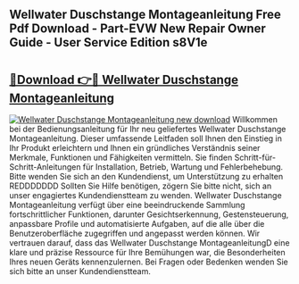 ## Wellwater Duschstange Montageanleitung Free Pdf Download - Part-EVW New Repair Owner Guide - User Service Edition s8V1e

# <h2><a href="http://df7bpof.blite.top/?on=Wellwater+Duschstange+Montageanleitung">🔗Download 👉🔴 Wellwater Duschstange Montageanleitung</a></h2>

[![Wellwater Duschstange Montageanleitung new download](https://i.imgur.com/lujVjoI.png)](http://df7bpof.blite.top/?on=Wellwater+Duschstange+Montageanleitung)
Willkommen bei der Bedienungsanleitung für Ihr neu geliefertes Wellwater Duschstange Montageanleitung. Dieser umfassende Leitfaden soll Ihnen den Einstieg in Ihr Produkt erleichtern und Ihnen ein gründliches Verständnis seiner Merkmale, Funktionen und Fähigkeiten vermitteln. Sie finden Schritt-für-Schritt-Anleitungen für Installation, Betrieb, Wartung und Fehlerbehebung. Bitte wenden Sie sich an den Kundendienst, um Unterstützung zu erhalten REDDDDDDD Sollten Sie Hilfe benötigen, zögern Sie bitte nicht, sich an unser engagiertes Kundendienstteam zu wenden. Wellwater Duschstange Montageanleitung verfügt über eine beeindruckende Sammlung fortschrittlicher Funktionen, darunter Gesichtserkennung, Gestensteuerung, anpassbare Profile und automatisierte Aufgaben, auf die alle über die Benutzeroberfläche zugegriffen und angepasst werden können. Wir vertrauen darauf, dass das Wellwater Duschstange MontageanleitungD eine klare und präzise Ressource für Ihre Bemühungen war, die Besonderheiten Ihres neuen Geräts kennenzulernen. Bei Fragen oder Bedenken wenden Sie sich bitte an unser Kundendienstteam.
